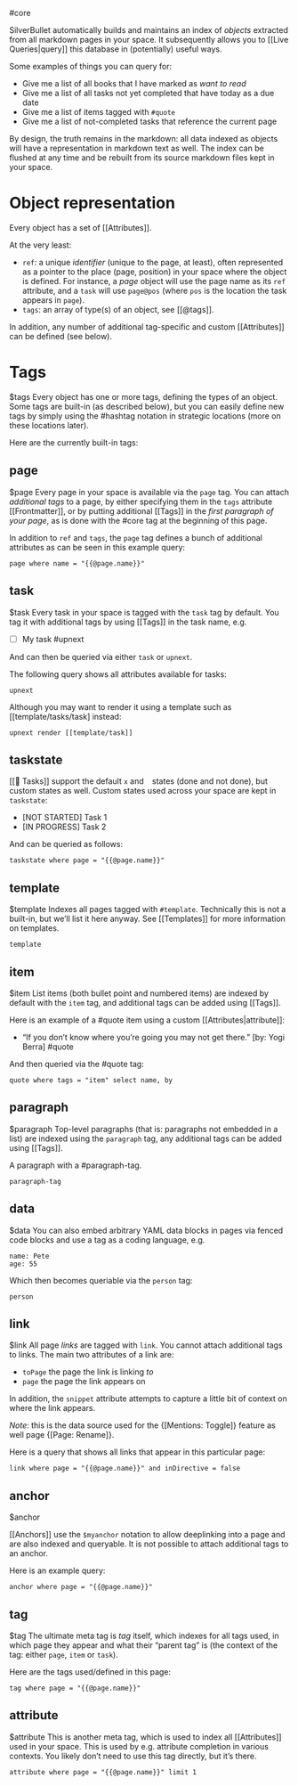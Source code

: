 #core

SilverBullet automatically builds and maintains an index of _objects_ extracted from all markdown pages in your space. It subsequently allows you to [[Live Queries|query]] this database in (potentially) useful ways.

Some examples of things you can query for:
* Give me a list of all books that I have marked as _want to read_
* Give me a list of all tasks not yet completed that have today as a due date
* Give me a list of items tagged with `#quote`
* Give me a list of not-completed tasks that reference the current page

By design, the truth remains in the markdown: all data indexed as objects will have a representation in markdown text as well. The index can be flushed at any time and be rebuilt from its source markdown files kept in your space.

# Object representation
Every object has a set of [[Attributes]].

At the very least:
* `ref`: a unique _identifier_ (unique to the page, at least), often represented as a pointer to the place (page, position) in your space where the object is defined. For instance, a _page_ object will use the page name as its `ref` attribute, and a `task` will use `page@pos` (where `pos` is the location the task appears in `page`).
* `tags`: an array of type(s) of an object, see [[@tags]].

In addition, any number of additional tag-specific and custom [[Attributes]] can be defined (see below).

# Tags
$tags
Every object has one or more tags, defining the types of an object. Some tags are built-in (as described below), but you can easily define new tags by simply using the #hashtag notation in strategic locations (more on these locations later).

Here are the currently built-in tags:

## page
$page
Every page in your space is available via the `page` tag. You can attach _additional tags_ to a page, by either specifying them in the `tags` attribute [[Frontmatter]], or by putting additional [[Tags]] in the _first paragraph of your page_, as is done with the #core tag at the beginning of this page.

In addition to `ref` and `tags`, the `page` tag defines a bunch of additional attributes as can be seen in this example query:

```query
page where name = "{{@page.name}}"
```

## task
$task
Every task in your space is tagged with the `task` tag by default. You tag it with additional tags by using [[Tags]] in the task name, e.g.

* [ ] My task #upnext 

And can then be queried via either `task` or `upnext`. 

The following query shows all attributes available for tasks:

```query
upnext
```
Although you may want to render it using a template such as [[template/tasks/task] instead:

```query
upnext render [[template/task]]
```

## taskstate
[[🔌 Tasks]] support the default `x` and ` ` states (done and not done), but custom states as well. Custom states used across your space are kept in `taskstate`:

* [NOT STARTED] Task 1
* [IN PROGRESS] Task 2

And can be queried as follows:

```query
taskstate where page = "{{@page.name}}"
```

## template
$template
Indexes all pages tagged with `#template`. Technically this is not a built-in, but we’ll list it here anyway. See [[Templates]] for more information on templates.

```query
template
```


## item
$item
List items (both bullet point and numbered items) are indexed by default with the `item` tag, and additional tags can be added using [[Tags]].

Here is an example of a #quote item using a custom [[Attributes|attribute]]:

* “If you don’t know where you’re going you may not get there.” [by: Yogi Berra] #quote

And then queried via the #quote tag:

```query 
quote where tags = "item" select name, by
```

## paragraph
$paragraph
Top-level paragraphs (that is: paragraphs not embedded in a list) are indexed using the `paragraph` tag, any additional tags can be added using [[Tags]].

A paragraph with a #paragraph-tag.

```query
paragraph-tag
```

## data
$data
You can also embed arbitrary YAML data blocks in pages via fenced code blocks and use a tag as a coding language, e.g.

```#person
name: Pete
age: 55
```

Which then becomes queriable via the `person` tag:

```query
person 
```

## link
$link
All page _links_ are tagged with `link`. You cannot attach additional tags to links. The main two attributes of a link are:

* `toPage` the page the link is linking _to_
* `page` the page the link appears on

In addition, the `snippet` attribute attempts to capture a little bit of context on where the link appears.

_Note_: this is the data source used for the {[Mentions: Toggle]} feature as well page {[Page: Rename]}.

Here is a query that shows all links that appear in this particular page:

```query
link where page = "{{@page.name}}" and inDirective = false 
```

## anchor
$anchor

[[Anchors]] use the `$myanchor` notation to allow deeplinking into a page and are also indexed and queryable. It is not possible to attach additional tags to an anchor.

Here is an example query:

```query
anchor where page = "{{@page.name}}"
```

## tag
$tag
The ultimate meta tag is _tag_ itself, which indexes for all tags used, in which page they appear and what their “parent tag” is (the context of the tag: either `page`, `item` or `task`).

Here are the tags used/defined in this page:

```query
tag where page = "{{@page.name}}" 
```

## attribute
$attribute
This is another meta tag, which is used to index all [[Attributes]] used in your space. This is used by e.g. attribute completion in various contexts. You likely don’t need to use this tag directly, but it’s there.

```query
attribute where page = "{{@page.name}}" limit 1 
```
